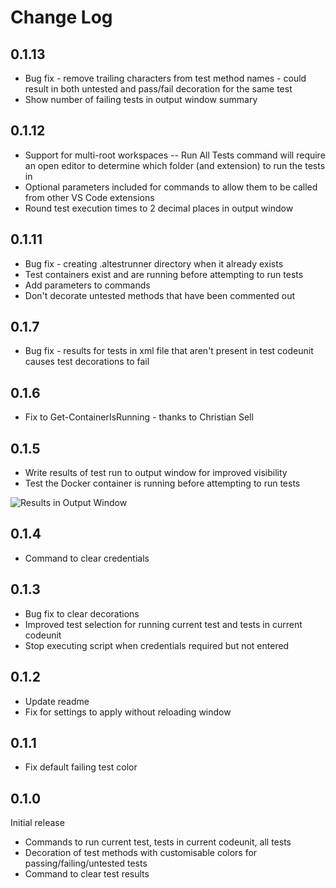 # Change Log

## 0.1.13
- Bug fix - remove trailing characters from test method names - could result in both untested and pass/fail decoration for the same test
- Show number of failing tests in output window summary

## 0.1.12
- Support for multi-root workspaces
-- Run All Tests command will require an open editor to determine which folder (and extension) to run the tests in
- Optional parameters included for commands to allow them to be called from other VS Code extensions
- Round test execution times to 2 decimal places in output window

## 0.1.11
- Bug fix - creating .altestrunner directory when it already exists
- Test containers exist and are running before attempting to run tests
- Add parameters to commands
- Don't decorate untested methods that have been commented out

## 0.1.7
- Bug fix - results for tests in xml file that aren't present in test codeunit causes test decorations to fail

## 0.1.6
- Fix to Get-ContainerIsRunning - thanks to Christian Sell

## 0.1.5
- Write results of test run to output window for improved visibility
- Test the Docker container is running before attempting to run tests

![Results in Output Window](https://jpearsondotblog.files.wordpress.com/2019/11/test-results-in-output-window.jpg)

## 0.1.4
- Command to clear credentials

## 0.1.3
- Bug fix to clear decorations
- Improved test selection for running current test and tests in current codeunit
- Stop executing script when credentials required but not entered

## 0.1.2
- Update readme
- Fix for settings to apply without reloading window

## 0.1.1
- Fix default failing test color

## 0.1.0
Initial release
- Commands to run current test, tests in current codeunit, all tests
- Decoration of test methods with customisable colors for passing/failing/untested tests
- Command to clear test results